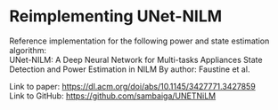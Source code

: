 # Reimplementing UNet-NILM
Reference implementation for the following power and state estimation algorithm:  
UNet-NILM: A Deep Neural Network for Multi-tasks Appliances State Detection and Power Estimation in NILM
By author: Faustine et al.

Link to paper: https://dl.acm.org/doi/abs/10.1145/3427771.3427859  
Link to GitHub: https://github.com/sambaiga/UNETNiLM
